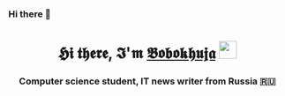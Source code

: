 ### Hi there 👋


<h1 align="center">𝕳𝖎 𝖙𝖍𝖊𝖗𝖊, 𝕴'𝖒 <a href="https://daniilshat.ru/" target="_blank">𝕭𝖔𝖇𝖔𝖐𝖍𝖚𝖏𝖆</a>
    <img src="https://github.com/blackcater/blackcater/raw/main/images/Hi.gif" height="32"/></h1>
<h3 align="center">Computer science student, IT news writer from Russia 🇷🇺</h3>